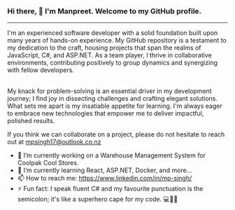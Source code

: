 ### Hi there, 👋 I'm Manpreet. Welcome to my GitHub profile.
<hr />
I'm an experienced software developer with a solid foundation built upon many years of hands-on experience. My GitHub repository is a testament to my dedication to the craft, housing projects that span the realms of JavaScript, C#, and ASP.NET. As a team player, I thrive in collaborative environments, contributing positively to group dynamics and synergizing with fellow developers. <br /><br />

My knack for problem-solving is an essential driver in my development journey; I find joy in dissecting challenges and crafting elegant solutions. What sets me apart is my insatiable appetite for learning. I'm always eager to embrace new technologies that empower me to deliver impactful, polished results.

If you think we can collaborate on a project, please do not hesitate to reach out at [mpsingh17@outlook.co.nz](mailto:mpsingh17@outlook.co.nz)

- 🔭 I’m currently working on a Warehouse Management System for Coolpak Cool Stores.
- 🌱 I’m currently learning React, ASP.NET, Docker, and more...
- 📫 How to reach me: https://www.linkedin.com/in/mp-singh/
- ⚡ Fun fact: I speak fluent C# and my favourite punctuation is the semicolon; it's like a superhero cape for my code. 💻🦸‍♂️

<!--
**mpsingh17/mpsingh17** is a ✨ _special_ ✨ repository because its `README.md` (this file) appears on your GitHub profile.

Here are some ideas to get you started:
- 👯 I’m looking to collaborate on ...
- 🤔 I’m looking for help with ...
- 💬 Ask me about ...
- 😄 Pronouns: his/him

-->
